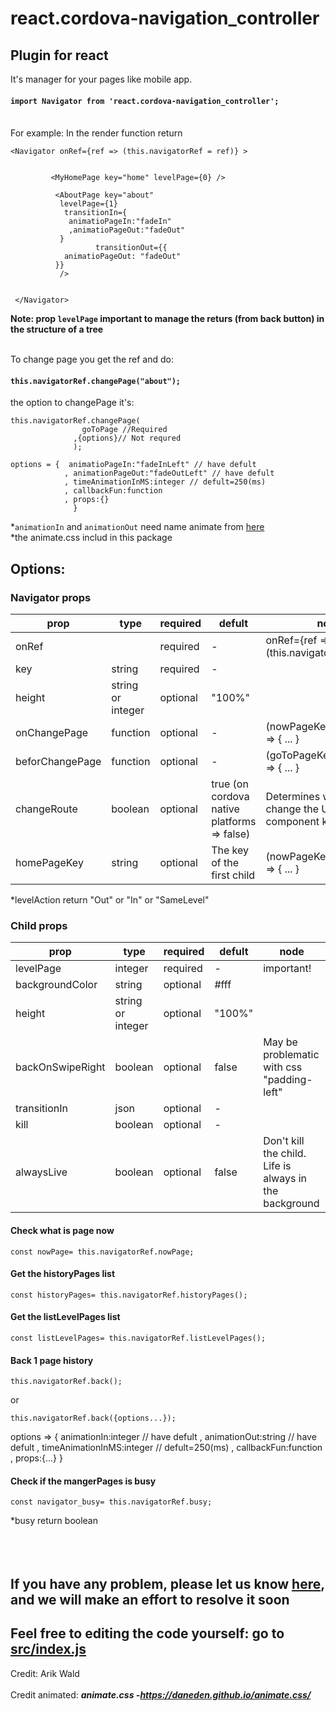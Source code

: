 # react.cordova-navigation_controller

## Plugin for react

It's manager for your pages like mobile app.<br>

#### `import Navigator from 'react.cordova-navigation_controller';`

<br>
For example:
In the render function return

```
<Navigator onRef={ref => (this.navigatorRef = ref)} >


         <MyHomePage key="home" levelPage={0} />

          <AboutPage key="about"
           levelPage={1}
            transitionIn={
             animatioPageIn:"fadeIn"
             ,animatioPageOut:"fadeOut"
           }
                   transitionOut={{
            animatioPageOut: "fadeOut"
          }}
           />


 </Navigator>
```

**Note: prop `levelPage` important to manage the returs (from back button) in the structure of a tree**<br><br>

To change page you get the ref and do:

#### `this.navigatorRef.changePage("about");`

the option to changePage it's:

```
this.navigatorRef.changePage(
                goToPage //Required
              ,{options}// Not requred
              );
```

```
options = {  animatioPageIn:"fadeInLeft" // have defult
            , animationPageOut:"fadeOutLeft" // have defult
            , timeAnimationInMS:integer // defult=250(ms)
            , callbackFun:function
            , props:{}
              }
```

*`animationIn` and `animationOut` need name animate from [here](https://daneden.github.io/animate.css/) <br>
*the animate.css includ in this package

## Options:

### Navigator props

<table>
  <thead>
    <tr>
      <th>prop</th>
      <th>type</th>
       <th>required</th>
       <th>defult</th>
     <th>node</th>
    </tr>
  </thead>
  <tbody>
    <tr>
      <td>onRef</td>
     <td></td>
      <td>required</td>
     <td>-</td>
     <td> onRef={ref => (this.navigatorRef = ref)} </td>
    </tr>
    <tr>
      <td>key</td>
     <td>string</td>
      <td>required</td>
     <td>-</td>
     <td></td>
    </tr>
     <tr>
      <td>height</td>
     <td>string or integer</td>
      <td>optional</td>
      <td>"100%"</td>
      <td></td>
    </tr>
     <tr>
      <td>onChangePage</td>
     <td>function</td>
      <td>optional</td>
       <td>-</td>
       <td>(nowPageKey,levelAction) => { ... }</td>
    </tr>
   <tr>
      <td>beforChangePage</td>
     <td>function</td>
      <td>optional</td>
       <td>-</td>
       <td>(goToPageKey,levelAction) => { ... }</td>
    </tr>
    <tr>
      <tr>
      <td>changeRoute</td>
     <td>boolean</td>
      <td>optional</td>
       <td>true (on cordova native platforms => false)</td>
       <td>Determines whether to change the URL to the component key</td>
    </tr>
      <td>homePageKey</td>
     <td>string</td>
      <td>optional</td>
       <td>The key of the first child</td>
       <td>(nowPageKey,levelAction) => { ... }</td>
    </tr>
  </tbody>
</table>
*levelAction return "Out" or "In" or "SameLevel"

### Child props

<table>
  <thead>
    <tr>
      <th>prop</th>
      <th>type</th>
       <th>required</th>
       <th>defult</th>
     <th>node</th>
    </tr>
  </thead>
  <tbody>
    <tr>
      <td>levelPage</td>
     <td>integer</td>
      <td>required</td>
     <td>-</td>
     <td>important!</td>
    </tr>
    <tr>
      <td>backgroundColor</td>
     <td>string</td>
      <td>optional</td>
     <td>#fff</td>
     <td></td>
    </tr>
     <tr>
      <td>height</td>
     <td>string or integer</td>
      <td>optional</td>
      <td>"100%"</td>
      <td></td>
    </tr>
     <tr>
      <td>backOnSwipeRight</td>
     <td>boolean</td>
      <td>optional</td>
       <td>false</td>
       <td>May be problematic with css "padding-left" </td>
    </tr>
       <tr>
      <td>transitionIn</td>
     <td>json</td>
      <td>optional</td>
     <td>-</td>
     <td></td>
    </tr>
       <tr>
      <td>kill</td>
     <td>boolean</td>
      <td>optional</td>
     <td>-</td>
     <td></td>
    </tr>
   <tr>
      <td>alwaysLive</td>
     <td>boolean</td>
      <td>optional</td>
       <td>false</td>
       <td>Don't kill the child. Life is always in the background</td>
    </tr>
    
  </tbody>
</table>

#### Check what is page now

```
const nowPage= this.navigatorRef.nowPage;
```

#### Get the historyPages list

```
const historyPages= this.navigatorRef.historyPages();
```

#### Get the listLevelPages list

```
const listLevelPages= this.navigatorRef.listLevelPages();
```

#### Back 1 page history

```
this.navigatorRef.back();
```

or

```
this.navigatorRef.back({options...});
```

options => { animationIn:integer // have defult , animationOut:string // have defult , timeAnimationInMS:integer // defult=250(ms) , callbackFun:function , props:{...} }

#### Check if the mangerPages is busy

```
const navigator_busy= this.navigatorRef.busy;
```

\*busy return boolean  
<br><br><br>

## If you have any problem, please let us know [here](https://github.com/orchoban/react.cordova-navigation_controller/issues), and we will make an effort to resolve it soon

## Feel free to editing the code yourself: go to [src/index.js](https://github.com/orchoban/react.cordova-navigation_controller/blob/master/src/index.js)

Credit:
Arik Wald
<br><br>
Credit animated:
**_animate.css -https://daneden.github.io/animate.css/_**

